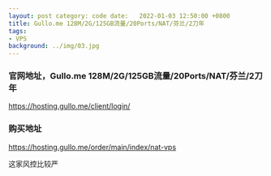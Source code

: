 ```yaml
---
layout: post category: code date:   2022-01-03 12:50:00 +0800
title: Gullo.me 128M/2G/125GB流量/20Ports/NAT/芬兰/2刀年
tags:
- VPS
background: ../img/03.jpg
---
```


### 官网地址，Gullo.me 128M/2G/125GB流量/20Ports/NAT/芬兰/2刀年
https://hosting.gullo.me/client/login/

### 购买地址
https://hosting.gullo.me/order/main/index/nat-vps

这家风控比较严